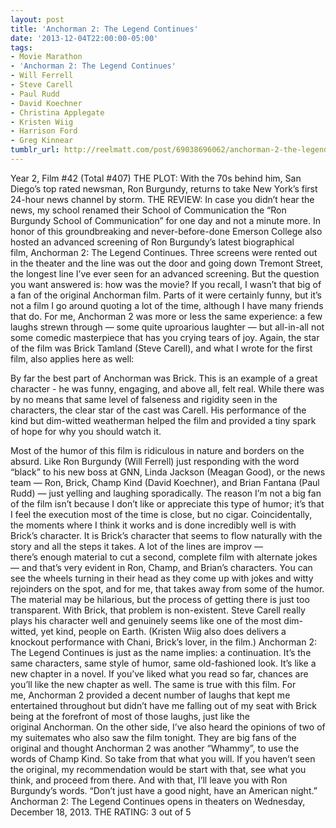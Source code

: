 ```yaml
---
layout: post
title: 'Anchorman 2: The Legend Continues'
date: '2013-12-04T22:00:00-05:00'
tags:
- Movie Marathon
- 'Anchorman 2: The Legend Continues'
- Will Ferrell
- Steve Carell
- Paul Rudd
- David Koechner
- Christina Applegate
- Kristen Wiig
- Harrison Ford
- Greg Kinnear
tumblr_url: http://reelmatt.com/post/69038696062/anchorman-2-the-legend-continues
---
```



Year 2, Film #42 (Total #407)
THE PLOT: With the 70s behind him, San Diego’s top rated newsman, Ron Burgundy, returns to take New York’s first 24-hour news channel by storm.
THE REVIEW: In case you didn’t hear the news, my school renamed their School of Communication the “Ron Burgundy School of Communication” for one day and not a minute more. In honor of this groundbreaking and never-before-done Emerson College also hosted an advanced screening of Ron Burgundy’s latest biographical film, Anchorman 2: The Legend Continues. Three screens were rented out in the theater and the line was out the door and going down Tremont Street, the longest line I’ve ever seen for an advanced screening. But the question you want answered is: how was the movie?
If you recall, I wasn’t that big of a fan of the original Anchorman film. Parts of it were certainly funny, but it’s not a film I go around quoting a lot of the time, although I have many friends that do. For me, Anchorman 2 was more or less the same experience: a few laughs strewn through — some quite uproarious laughter — but all-in-all not some comedic masterpiece that has you crying tears of joy.
Again, the star of the film was Brick Tamland (Steve Carell), and what I wrote for the first film, also applies here as well:

By far the best part of Anchorman was Brick. This is an example of a great character - he was funny, engaging, and above all, felt real. While there was by no means that same level of falseness and rigidity seen in the characters, the clear star of the cast was Carell. His performance of the kind but dim-witted weatherman helped the film and provided a tiny spark of hope for why you should watch it.

Most of the humor of this film is ridiculous in nature and borders on the absurd. Like Ron Burgundy (Will Ferrell) just responding with the word “black” to his new boss at GNN, Linda Jackson (Meagan Good), or the news team — Ron, Brick, Champ Kind (David Koechner), and Brian Fantana (Paul Rudd) — just yelling and laughing sporadically. The reason I’m not a big fan of the film isn’t because I don’t like or appreciate this type of humor; it’s that I feel the execution most of the time is close, but no cigar. Coincidentally, the moments where I think it works and is done incredibly well is with Brick’s character. It is Brick’s character that seems to flow naturally with the story and all the steps it takes. A lot of the lines are improv — there’s enough material to cut a second, complete film with alternate jokes — and that’s very evident in Ron, Champ, and Brian’s characters. You can see the wheels turning in their head as they come up with jokes and witty rejoinders on the spot, and for me, that takes away from some of the humor. The material may be hilarious, but the process of getting there is just too transparent. With Brick, that problem is non-existent. Steve Carell really plays his character well and genuinely seems like one of the most dim-witted, yet kind, people on Earth. (Kristen Wiig also does delivers a knockout performance with Chani, Brick’s lover, in the film.)
Anchorman 2: The Legend Continues is just as the name implies: a continuation. It’s the same characters, same style of humor, same old-fashioned look. It’s like a new chapter in a novel. If you’ve liked what you read so far, chances are you’ll like the new chapter as well. The same is true with this film. For me, Anchorman 2 provided a decent number of laughs that kept me entertained throughout but didn’t have me falling out of my seat with Brick being at the forefront of most of those laughs, just like the original Anchorman. On the other side, I’ve also heard the opinions of two of my suitemates who also saw the film tonight. They are big fans of the original and thought Anchorman 2 was another “Whammy”, to use the words of Champ Kind. So take from that what you will. If you haven’t seen the original, my recommendation would be start with that, see what you think, and proceed from there.
And with that, I’ll leave you with Ron Burgundy’s words. “Don’t just have a good night, have an American night.”
Anchorman 2: The Legend Continues opens in theaters on Wednesday, December 18, 2013.
THE RATING: 3 out of 5 
